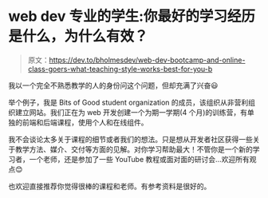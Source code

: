 # web dev 专业的学生:你最好的学习经历是什么，为什么有效？

> 原文：<https://dev.to/bholmesdev/web-dev-bootcamp-and-online-class-goers-what-teaching-style-works-best-for-you-b>

我以一个完全不熟悉教学的人的身份问这个问题，但却充满了兴奋😃

举个例子，我是 Bits of Good student organization 的成员，该组织从非营利组织建立网站。我们正在为 web 开发创建一个为期一学期(4 个月)的训练营，有单独的前端和后端课程，使用个人和在线组件。

我不会谈论太多关于课程的细节或者我们的想法。只是想从开发者社区获得一些关于教学方法、媒介、交付等方面的见解。对你学习帮助最大！不管你是一个新的学习者，一个老师，还是参加了一些 YouTube 教程或面对面的研讨会...欢迎所有观点😊

也欢迎直接推荐你觉得很棒的课程和老师。有参考资料是很好的。